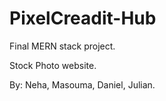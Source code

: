 # PixelCreadit-Hub
Final MERN stack project.

Stock Photo website.

By: Neha, Masouma, Daniel, Julian.
